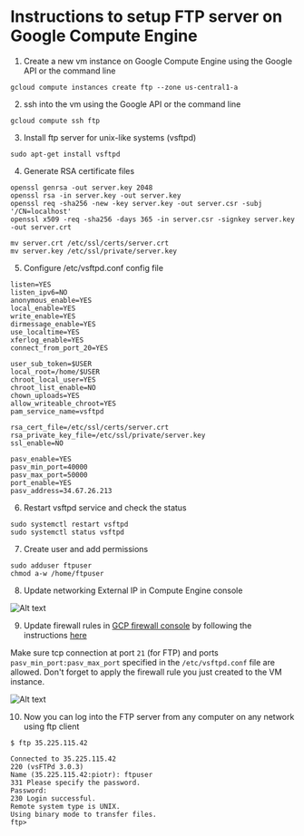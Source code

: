 # Instructions to setup FTP server on Google Compute Engine

1. Create a new vm instance on Google Compute Engine using the Google API or the command line
```
gcloud compute instances create ftp --zone us-central1-a
```
2. ssh into the vm using the Google API or the command line 
```
gcloud compute ssh ftp
```
3. Install ftp server for unix-like systems (vsftpd)
```
sudo apt-get install vsftpd
```
4. Generate RSA certificate files
```
openssl genrsa -out server.key 2048
openssl rsa -in server.key -out server.key
openssl req -sha256 -new -key server.key -out server.csr -subj '/CN=localhost'
openssl x509 -req -sha256 -days 365 -in server.csr -signkey server.key -out server.crt

mv server.crt /etc/ssl/certs/server.crt
mv server.key /etc/ssl/private/server.key
```
5. Configure /etc/vsftpd.conf config file
```
listen=YES
listen_ipv6=NO
anonymous_enable=YES
local_enable=YES
write_enable=YES
dirmessage_enable=YES
use_localtime=YES
xferlog_enable=YES
connect_from_port_20=YES

user_sub_token=$USER
local_root=/home/$USER
chroot_local_user=YES
chroot_list_enable=NO
chown_uploads=YES
allow_writeable_chroot=YES
pam_service_name=vsftpd

rsa_cert_file=/etc/ssl/certs/server.crt
rsa_private_key_file=/etc/ssl/private/server.key
ssl_enable=NO

pasv_enable=YES
pasv_min_port=40000
pasv_max_port=50000
port_enable=YES
pasv_address=34.67.26.213
```
6. Restart vsftpd service and check the status
```
sudo systemctl restart vsftpd
sudo systemctl status vsftpd
```
7. Create user and add permissions
```
sudo adduser ftpuser
chmod a-w /home/ftpuser
```

8. Update networking External IP in Compute Engine console

![Alt text](/figures/attack_server/external_ip.png?raw=true)

9. Update firewall rules in [GCP firewall console](https://console.cloud.google.com/networking/firewalls/list) by following the instructions [here](https://cloud.google.com/filestore/docs/configuring-firewall#creating_a_firewall_ingress_rule)

Make sure tcp connection at port `21` (for FTP) and ports `pasv_min_port:pasv_max_port` specified in the `/etc/vsftpd.conf` file are allowed. Don't forget to apply the firewall rule you just created to the VM instance.

![Alt text](/figures/attack_server/gcp_firewall_rules.png?raw=true)

10. Now you can log into the FTP server from any computer on any network using ftp client
```
$ ftp 35.225.115.42

Connected to 35.225.115.42
220 (vsFTPd 3.0.3)
Name (35.225.115.42:piotr): ftpuser
331 Please specify the password.
Password:
230 Login successful.
Remote system type is UNIX.
Using binary mode to transfer files.
ftp>
```



